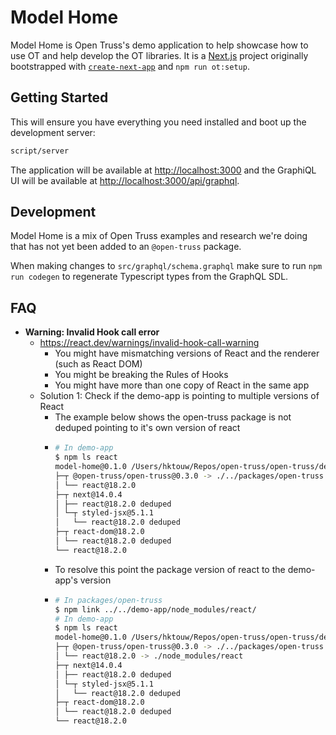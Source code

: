 # Model Home

Model Home is Open Truss's demo application to help showcase how to use OT and help develop the OT libraries. It is a [Next.js](https://nextjs.org/) project originally bootstrapped with [`create-next-app`](https://github.com/vercel/next.js/tree/canary/packages/create-next-app) and `npm run ot:setup`.

## Getting Started

This will ensure you have everything you need installed and boot up the development server:

```bash
script/server
```

The application will be available at [http://localhost:3000](http://localhost:3000) and the GraphiQL UI will be available at [http://localhost:3000/api/graphql](http://localhost:3000/api/graphql).

## Development

Model Home is a mix of Open Truss examples and research we're doing that has not yet been added to an `@open-truss` package.

When making changes to `src/graphql/schema.graphql` make sure to run `npm run codegen` to regenerate Typescript types from the GraphQL SDL.

## FAQ

- **Warning: Invalid Hook call error**
  - https://react.dev/warnings/invalid-hook-call-warning
    - You might have mismatching versions of React and the renderer (such as React DOM)
    - You might be breaking the Rules of Hooks
    - You might have more than one copy of React in the same app
  - Solution 1: Check if the demo-app is pointing to multiple versions of React
    - The example below shows the open-truss package is not deduped pointing to it's own version of react
    - ```bash
      # In demo-app
      $ npm ls react
      model-home@0.1.0 /Users/hktouw/Repos/open-truss/open-truss/demo-app
      ├─┬ @open-truss/open-truss@0.3.0 -> ./../packages/open-truss
      │ └── react@18.2.0
      ├─┬ next@14.0.4
      │ ├── react@18.2.0 deduped
      │ └─┬ styled-jsx@5.1.1
      │   └── react@18.2.0 deduped
      ├─┬ react-dom@18.2.0
      │ └── react@18.2.0 deduped
      └── react@18.2.0
      ```
    - To resolve this point the package version of react to the demo-app's version
    - ```bash
      # In packages/open-truss
      $ npm link ../../demo-app/node_modules/react/
      # In demo-app
      $ npm ls react
      model-home@0.1.0 /Users/hktouw/Repos/open-truss/open-truss/demo-app
      ├─┬ @open-truss/open-truss@0.3.0 -> ./../packages/open-truss
      │ └── react@18.2.0 -> ./node_modules/react
      ├─┬ next@14.0.4
      │ ├── react@18.2.0 deduped
      │ └─┬ styled-jsx@5.1.1
      │   └── react@18.2.0 deduped
      ├─┬ react-dom@18.2.0
      │ └── react@18.2.0 deduped
      └── react@18.2.0
      ```
